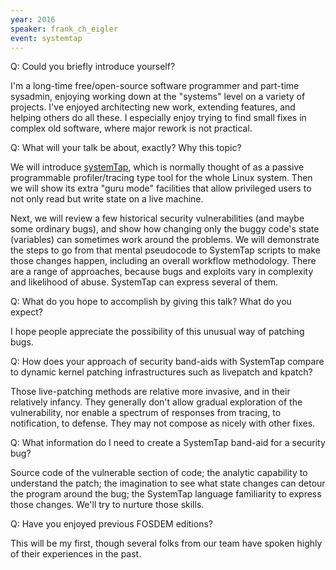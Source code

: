```yaml
---
year: 2016
speaker: frank_ch_eigler 
event: systemtap 
---
```


Q: Could you briefly introduce yourself? 

I'm a long-time free/open-source software programmer and part-time sysadmin, enjoying working down at the "systems" level on a variety of projects.  I've enjoyed architecting new work, extending features, and helping others do all these.  I especially enjoy trying to find small fixes in complex old software, where major rework is not practical.

Q: What will your talk be about, exactly? Why this topic?

We will introduce [systemTap](https://sourceware.org/systemtap/), which is normally thought of as a passive programmable profiler/tracing type tool for the whole Linux system. Then we will show its extra "guru mode" facilities that allow privileged users to not only read but write state on a live machine.

Next, we will review a few historical security vulnerabilities (and maybe some ordinary bugs), and show how changing only the buggy code's state (variables) can sometimes work around the problems.  We will demonstrate the steps to go from that mental pseudocode to SystemTap scripts to make those changes happen, including an overall workflow methodology.  There are a range of approaches, because bugs and exploits vary in complexity and likelihood of abuse.  SystemTap can express several of them.

Q: What do you hope to accomplish by giving this talk? What do you expect?

I hope people appreciate the possibility of this unusual way of patching bugs.

Q: How does your approach of security band-aids with SystemTap compare to dynamic kernel patching infrastructures such as livepatch and kpatch?

Those live-patching methods are relative more invasive, and in their relatively infancy.  They generally don't allow gradual exploration of the vulnerability, nor enable a spectrum of responses from tracing, to notification, to defense.  They may not compose as nicely with other fixes.

Q: What information do I need to create a SystemTap band-aid for a security bug?

Source code of the vulnerable section of code; the analytic capability to understand the patch; the imagination to see what state changes can detour the program around the bug; the SystemTap language familiarity to express those changes.  We'll try to nurture those skills.

Q: Have you enjoyed previous FOSDEM editions?

This will be my first, though several folks from our team have spoken highly of their experiences in the past.
